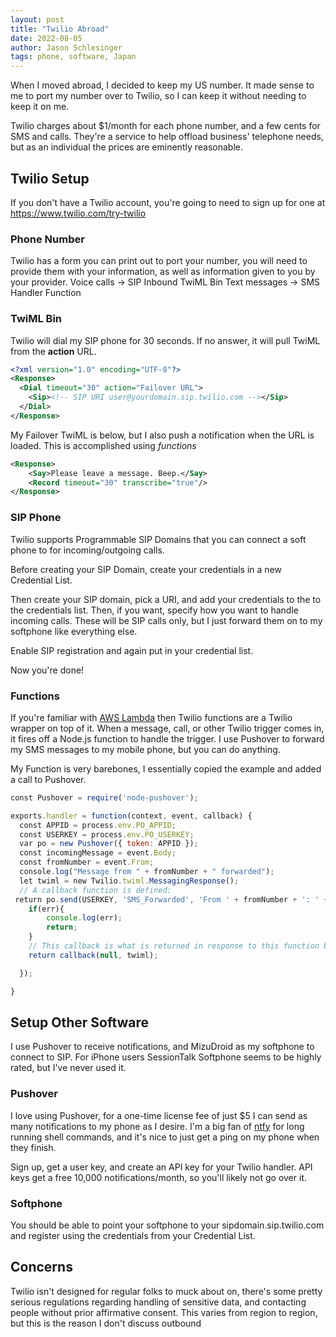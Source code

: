 ```yaml
---
layout: post
title: "Twilio Abroad"
date: 2022-08-05
author: Jason Schlesinger
tags: phone, software, Japan
---
```

When I moved abroad, I decided to keep my US number.<!--more--> It made sense to me to port my number over to Twilio, so I can keep it without needing to keep it on me.

Twilio charges about $1/month for each phone number, and a few cents for SMS and calls. They're a service to help offload business' telephone needs, but as an individual the prices are eminently reasonable.
## Twilio Setup
If you don't have a Twilio account, you're going to need to sign up for one at <https://www.twilio.com/try-twilio>
### Phone Number 
Twilio has a form you can print out to port your number, you will need to provide them with your information, as well as information given to you by your provider. 
Voice calls -> SIP Inbound TwiML Bin
Text messages -> SMS Handler Function 
### TwiML Bin
Twilio will dial my SIP phone for 30 seconds. If no answer, it will pull TwiML from the **action** URL.
```xml
<?xml version="1.0" encoding="UTF-8"?>
<Response>
  <Dial timeout="30" action="Failover URL">
    <Sip><!-- SIP URI user@yourdomain.sip.twilio.com --></Sip>
  </Dial>
</Response>
```
My Failover TwiML is below, but I also push a notification when the URL is loaded.
This is accomplished using *functions*
```xml
<Response>
    <Say>Please leave a message. Beep.</Say>
    <Record timeout="30" transcribe="true"/>
</Response>
```
### SIP Phone
Twilio supports Programmable SIP Domains that you can connect a soft phone to for incoming/outgoing calls. 

Before creating your SIP Domain, create your credentials in a new Credential List. 

Then create your SIP domain, pick a URI, and add your credentials to the to the credentials list. Then, if you want, specify how you want to handle incoming calls. These will be SIP calls only, but I just forward them on to my softphone like everything else.

Enable SIP registration and again put in your credential list.

Now you're done!

### Functions
If you're familiar with [AWS Lambda](https://aws.amazon.com/lambda/) then Twilio functions are a Twilio wrapper on top of it. When a message, call, or other Twilio trigger comes in, it fires off a Node.js function to handle the trigger. I use Pushover to forward my SMS messages to my mobile phone, but you can do anything.

My Function is very barebones, I essentially copied the example and added a call to Pushover.
```JavaScript
const Pushover = require('node-pushover');

exports.handler = function(context, event, callback) {
  const APPID = process.env.PO_APPID;
  const USERKEY = process.env.PO_USERKEY;
  var po = new Pushover({ token: APPID });
  const incomingMessage = event.Body;
  const fromNumber = event.From;
  console.log("Message from " + fromNumber + " forwarded");
  let twiml = new Twilio.twiml.MessagingResponse();
  // A callback function is defined:
 return po.send(USERKEY, 'SMS_Forwarded', 'From ' + fromNumber + ': ' + incomingMessage, function (err, res) {
    if(err){ 
        console.log(err);
        return;
    }
    // This callback is what is returned in response to this function being invoked.
    return callback(null, twiml);

  });

}
```

## Setup Other Software
I use Pushover to receive notifications, and MizuDroid as my softphone to connect to SIP. For iPhone users SessionTalk Softphone seems to be highly rated, but I've never used it.

### Pushover 
I love using Pushover, for a one-time license fee of just $5 I can send as many notifications to my phone as I desire. I'm a big fan of [ntfy](https://github.com/dschep/ntfy) for long running shell commands, and it's nice to just get a ping on my phone when they finish.

Sign up, get a user key, and create an API key for your Twilio handler. API keys get a free 10,000 notifications/month, so you'll likely not go over it.

### Softphone
You should be able to point your softphone to your sipdomain.sip.twilio.com and register using the credentials from your Credential List.

## Concerns
Twilio isn't designed for regular folks to muck about on, there's some pretty serious regulations regarding handling of sensitive data, and contacting people without prior affirmative consent. This varies from region to region, but this is the reason I don't discuss outbound 
